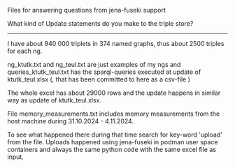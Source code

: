 Files for answering questions from jena-fuseki support

What kind of Update statements do you make to the triple store?

---------------------------------------------------------------

I have about 940 000 triplets in 374 named graphs, thus about 2500 triples for each ng.

ng_ktutk.txt and ng_teul.txt are just examples of my ngs and queries_ktutk_teul.txt has the sparql-queries executed at update of ktutk_teul.xlsx (, that has been committed to here as a csv-file )

The whole excel has about 29000 rows and the update happens in similar way as update of ktutk_teul.xlsx.

File memory_measurements.txt includes memory measurements from the host machine during 31.10.2024 - 4.11.2024. 

To see what happened there during that time search for key-word 'upload' from the file.
Uploads happened using jena-fuseki in podman user space containers and always the same python code with the same excel file as input.